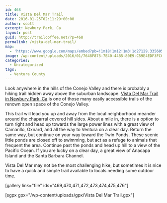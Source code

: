 ```yaml
---
id: 468
title: Vista Del Mar Trail
date: 2016-01-25T02:11:29+00:00
author: scott
excerpt: Newbury Park, Ca
layout: post
guid: http://trailcoffee.net/?p=468
permalink: /vista-del-mar-trail/
map:
  - 'https://www.google.com/maps/embed?pb=!1m18!1m12!1m3!1d27129.33560563059!2d-119.00714850290164!3d34.17427605664845!2m3!1f0!2f0!3f0!3m2!1i1024!2i768!4f13.1!3m3!1m2!1s0x0%3A0x0!2zMzTCsDEwJzI3LjQiTiAxMTjCsDU5JzIyLjciVw!5e1!3m2!1sen!2sus!4v1469937124645'
image: /wp-content/uploads/2016/01/7648F875-7E40-44B5-80E9-C59E4EDF3FCC.jpg
categories:
  - Uncategorized
tags:
  - Ventura County
---
```

Look anywhere in the hills of the Conejo Valley and there is probably a hiking trail hidden away above the suburban landscape. <a href="http://cosf.org/dos-vientos/">Vista Del Mar Trail in Newbury Park, Ca</a> is one of those many easily accessible trails of the renown open space of the Conejo Valley.

This trail will lead you up and away from the local neighborhood meander around the chaparral covered hill sides. About a mile in, there is a option to turn right and head up towards the large power lines with a great view of Camarillo, Oxnard, and all the way to Ventura on a clear day. Return the same way, but continue on your way toward the Twin Ponds. These scenic little ponds are closed off to swimming, but act as a refuge to animals that frequent the area. Continue past the ponds and head up hill to a view of the Pacific Ocean. If you are lucky on a clear day, a great view of Anacapa Island and the Santa Barbara Channel.

Vista Del Mar may not be the most challenging hike, but sometimes it is nice to have a quick and simple trail available to locals needing some outdoor time.

[gallery link="file" ids="469,470,471,472,473,474,475,476"]

[sgpx gpx="/wp-content/uploads/gpx/Vista Del Mar Trail.gpx"]